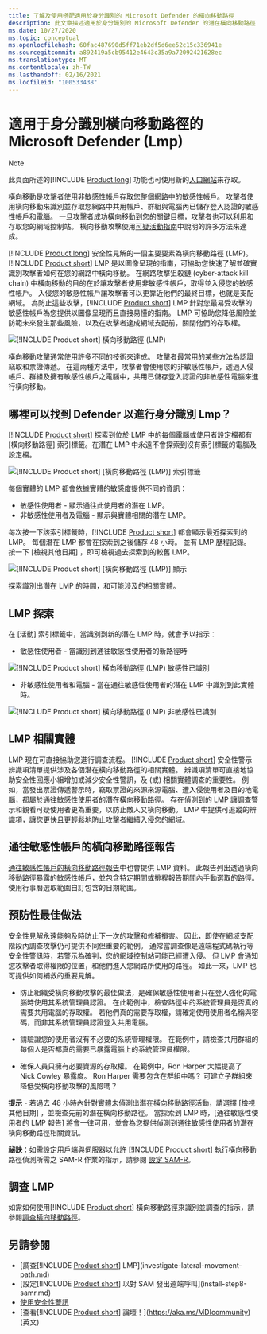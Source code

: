 ```yaml
---
title: 了解及使用搭配適用於身分識別的 Microsoft Defender 的橫向移動路徑
description: 此文章描述適用於身分識別的 Microsoft Defender 的潛在橫向移動路徑 (LMP)
ms.date: 10/27/2020
ms.topic: conceptual
ms.openlocfilehash: 60fac487690d5ff71eb2df5d6ee52c15c336941e
ms.sourcegitcommit: a892419a5cb95412e4643c35a9a72092421628ec
ms.translationtype: MT
ms.contentlocale: zh-TW
ms.lasthandoff: 02/16/2021
ms.locfileid: "100533438"
---
```

# <a name="microsoft-defender-for-identity-lateral-movement-paths-lmps"></a>適用于身分識別橫向移動路徑的 Microsoft Defender (Lmp) 

> [!NOTE]
> 此頁面所述的[!INCLUDE [Product long](includes/product-long.md)] 功能也可使用新的[入口網站](https://portal.cloudappsecurity.com)來存取。

橫向移動是攻擊者使用非敏感性帳戶存取您整個網路中的敏感性帳戶。 攻擊者使用橫向移動來識別並存取您網路中共用帳戶、群組與電腦內已儲存登入認證的敏感性帳戶和電腦。 一旦攻擊者成功橫向移動到您的關鍵目標，攻擊者也可以利用和存取您的網域控制站。 橫向移動攻擊使用[可疑活動指南](suspicious-activity-guide.md)中說明的許多方法來達成。

[!INCLUDE [Product long](includes/product-long.md)] 安全性見解的一個主要要素為橫向移動路徑 (LMP)。 [!INCLUDE [Product short](includes/product-short.md)] LMP 是以圖像呈現的指南，可協助您快速了解並確實識別攻擊者如何在您的網路中橫向移動。 在網路攻擊狙殺鏈 (cyber-attack kill chain) 中橫向移動的目的在於讓攻擊者使用非敏感性帳戶，取得並入侵您的敏感性帳戶。 入侵您的敏感性帳戶讓攻擊者可以更靠近他們的最終目標，也就是支配網域。 為防止這些攻擊，[!INCLUDE [Product short](includes/product-short.md)] LMP 針對您最易受攻擊的敏感性帳戶為您提供以圖像呈現而且直接易懂的指南。 LMP 可協助您降低風險並防範未來發生那些風險，以及在攻擊者達成網域支配前，關閉他們的存取權。

![[!INCLUDE [Product short](includes/product-short.md)] 橫向移動路徑 (LMP)](media/lmp.png)

橫向移動攻擊通常使用許多不同的技術來達成。 攻擊者最常用的某些方法為認證竊取和票證傳遞。 在這兩種方法中，攻擊者會使用您的非敏感性帳戶，透過入侵帳戶、群組及擁有敏感性帳戶之電腦中，共用已儲存登入認證的非敏感性電腦來進行橫向移動。

## <a name="where-can-i-find-defender-for-identity-lmps"></a>哪裡可以找到 Defender 以進行身分識別 Lmp？

[!INCLUDE [Product short](includes/product-short.md)] 探索到位於 LMP 中的每個電腦或使用者設定檔都有 [橫向移動路徑] 索引標籤。在潛在 LMP 中永遠不會探索到沒有索引標籤的電腦及設定檔。

![[!INCLUDE [Product short](includes/product-short.md)] [橫向移動路徑 (LMP)] 索引標籤](media/lateral-movement-path-tab.png)

每個實體的 LMP 都會依據實體的敏感度提供不同的資訊：

- 敏感性使用者 - 顯示通往此使用者的潛在 LMP。
- 非敏感性使用者及電腦 - 顯示與實體相關的潛在 LMP。

每次按一下該索引標籤時，[!INCLUDE [Product short](includes/product-short.md)] 都會顯示最近探索到的 LMP。 每個潛在 LMP 都會在探索到之後儲存 48 小時。 並有 LMP 歷程記錄。 按一下 [檢視其他日期]  ，即可檢視過去探索到的較舊 LMP。

![[!INCLUDE [Product short](includes/product-short.md)] [橫向移動路徑 (LMP)] 顯示](media/lmp-complete.png)

探索識別出潛在 LMP 的時間，和可能涉及的相關實體。

## <a name="lmp-discovery"></a>LMP 探索

在 [活動] 索引標籤中，當識別到新的潛在 LMP 時，就會予以指示：

- 敏感性使用者 - 當識別到通往敏感性使用者的新路徑時

![[!INCLUDE [Product short](includes/product-short.md)] 橫向移動路徑 (LMP) 敏感性已識別](media/lmp-activities.png)

- 非敏感性使用者和電腦 - 當在通往敏感性使用者的潛在 LMP 中識別到此實體時。

![[!INCLUDE [Product short](includes/product-short.md)] 橫向移動路徑 (LMP) 非敏感性已識別](media/lateral-non-sensitive.png)

## <a name="lmp-related-entities"></a>LMP 相關實體

LMP 現在可直接協助您進行調查流程。 [!INCLUDE [Product short](includes/product-short.md)] 安全性警示辨識項清單提供涉及各個潛在橫向移動路徑的相關實體。 辨識項清單可直接地協助安全性回應小組增加或減少安全性警訊，及 (或) 相關實體調查的重要性。 例如，當發出票證傳遞警示時，竊取票證的來源來源電腦、遭入侵使用者及目的地電腦，都屬於通往敏感性使用者的潛在橫向移動路徑。 存在偵測到的 LMP 讓調查警示和觀看可疑使用者更為重要，以防止敵人又橫向移動。 LMP 中提供可追蹤的辨識項，讓您更快且更輕鬆地防止攻擊者繼續入侵您的網域。

## <a name="lateral-movement-paths-to-sensitive-accounts-report"></a>通往敏感性帳戶的橫向移動路徑報告

[通往敏感性帳戶的橫向移動路徑報告](investigate-lateral-movement-path.md)中也會提供 LMP 資料。 此報告列出透過橫向移動路徑暴露的敏感性帳戶，並包含特定期間或排程報告期間內手動選取的路徑。  使用行事曆選取範圍自訂包含的日期範圍。

## <a name="preventative-best-practices"></a>預防性最佳做法

安全性見解永遠能夠及時防止下一次的攻擊和修補損害。 因此，即使在網域支配階段內調查攻擊仍可提供不同但重要的範例。 通常當調查像是遠端程式碼執行等安全性警訊時，若警示為確判，您的網域控制站可能已經遭入侵。 但 LMP 會通知您攻擊者取得權限的位置，和他們進入您網路所使用的路徑。 如此一來，LMP 也可提供如何補救的重要見解。

- 防止組織受橫向移動攻擊的最佳做法，是確保敏感性使用者只在登入強化的電腦時使用其系統管理員認證。 在此範例中，檢查路徑中的系統管理員是否真的需要共用電腦的存取權。 若他們真的需要存取權，請確定使用使用者名稱與密碼，而非其系統管理員認證登入共用電腦。

- 請驗證您的使用者沒有不必要的系統管理權限。 在範例中，請檢查共用群組的每個人是否都真的需要已暴露電腦上的系統管理員權限。

- 確保人員只擁有必要資源的存取權。 在範例中，Ron Harper 大幅提高了 Nick Cowley 暴露度。 Ron Harper 需要包含在群組中嗎？ 可建立子群組來降低受橫向移動攻擊的風險嗎？

**提示** - 若過去 48 小時內針對實體未偵測出潛在橫向移動路徑活動，請選擇 [檢視其他日期]  ，並檢查先前的潛在橫向移動路徑。 當探索到 LMP 時，[通往敏感性使用者的 LMP 報告]  將會一律可用，並會為您提供偵測到通往敏感性使用者的潛在橫向移動路徑相關資訊。

**祕訣**：如需設定用戶端與伺服器以允許 [!INCLUDE [Product short](includes/product-short.md)] 執行橫向移動路徑偵測所需之 SAM-R 作業的指示，請參閱 [設定 SAM-R](install-step8-samr.md)。

## <a name="investigating-lmps"></a>調查 LMP

如需如何使用[!INCLUDE [Product short](includes/product-short.md)] 橫向移動路徑來識別並調查的指示，請參閱[調查橫向移動路徑](investigate-lateral-movement-path.md)。

## <a name="see-also"></a>另請參閱

- [調查[!INCLUDE [Product short](includes/product-short.md)] LMP](investigate-lateral-movement-path.md)
- [設定[!INCLUDE [Product short](includes/product-short.md)] 以對 SAM 發出遠端呼叫](install-step8-samr.md)
- [使用安全性警訊](working-with-suspicious-activities.md)
- [查看[!INCLUDE [Product short](includes/product-short.md)] 論壇！](https://aka.ms/MDIcommunity)\(英文\)

